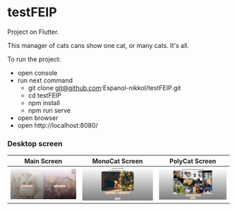 # testFEIP

Project on Flutter.

This manager of cats cans show one cat, or many cats. It's all.

To run the project:
* open console
* run next command
  * git clone git@github.com:Espanol-nikkol/testFEIP.git
  * cd testFEIP
  * npm install
  * npm run serve
* open browser
* open http://localhost:8080/

### Desktop screen

| Main Screen | MonoCat Screen | PolyCat Screen |
|----|----|---- |
![](src/screenshots/MainScreen.PNG) | ![](src/screenshots/MonoCat.PNG) | ![](src/screenshots/PolyCat.PNG) 
